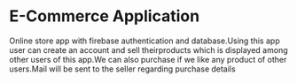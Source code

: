 # E-Commerce Application
Online store app with firebase authentication and database.Using this app user can create an account and sell theirproducts which is displayed among other users of this app.We can also purchase if we like any product of other users.Mail will be sent to the seller regarding purchase details
 
